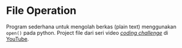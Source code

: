 # File Operation
Program sederhana untuk mengolah berkas (plain text) menggunakan ```open()``` pada python.
Project file dari seri video [*coding challenge*](https://www.youtube.com/playlist?list=PLSCLBARdXrOxG5_qKMoPTNgzymAjziDTB) di [YouTube](https://youtu.be/u2NrKZbgSEY).
